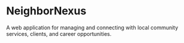 # NeighborNexus
A web application for managing and connecting with local community services, clients, and career opportunities.
